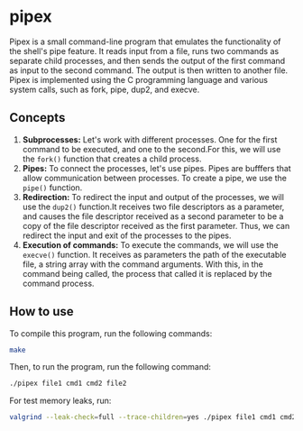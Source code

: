 # pipex
Pipex is a small command-line program that emulates the functionality of the shell's pipe feature. It reads input from a file, runs two commands as separate child processes, and then sends the output of the first command as input to the second command. The output is then written to another file. Pipex is implemented using the C programming language and various system calls, such as fork, pipe, dup2, and execve.

## Concepts

1. **Subprocesses:** Let's work with different processes. One for the first command to be executed, and one to the second.For this, we will use the `fork()` function that creates a child process.
2. **Pipes:** To connect the processes, let's use pipes. Pipes are bufffers that allow communication between processes. To create a pipe, we use the `pipe()` function.
3. **Redirection:** To redirect the input and output of the processes, we will use the `dup2()` function.It receives two file descriptors as a parameter, and causes the file descriptor received as a second parameter to be a copy of the file descriptor received as the first parameter. Thus, we can redirect the input and exit of the processes to the pipes.
4. **Execution of commands:** To execute the commands, we will use the `execve()` function. It receives as parameters the path of the executable file, a string array with the command arguments. With this, in the command being called, the process that called it is replaced by the command process.

## How to use
To compile this program, run the following commands:
```bash
make
```
Then, to run the program, run the following command:
```bash
./pipex file1 cmd1 cmd2 file2
```
For test memory leaks, run:
```bash
valgrind --leak-check=full --trace-children=yes ./pipex file1 cmd1 cmd2 file2
```